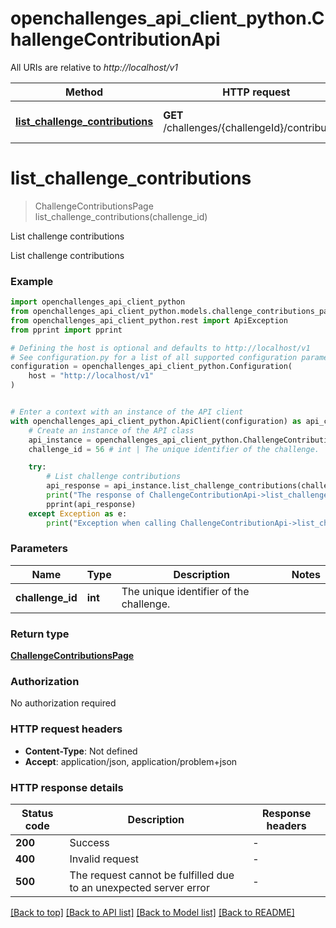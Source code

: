 # openchallenges_api_client_python.ChallengeContributionApi

All URIs are relative to *http://localhost/v1*

Method | HTTP request | Description
------------- | ------------- | -------------
[**list_challenge_contributions**](ChallengeContributionApi.md#list_challenge_contributions) | **GET** /challenges/{challengeId}/contributions | List challenge contributions


# **list_challenge_contributions**
> ChallengeContributionsPage list_challenge_contributions(challenge_id)

List challenge contributions

List challenge contributions

### Example


```python
import openchallenges_api_client_python
from openchallenges_api_client_python.models.challenge_contributions_page import ChallengeContributionsPage
from openchallenges_api_client_python.rest import ApiException
from pprint import pprint

# Defining the host is optional and defaults to http://localhost/v1
# See configuration.py for a list of all supported configuration parameters.
configuration = openchallenges_api_client_python.Configuration(
    host = "http://localhost/v1"
)


# Enter a context with an instance of the API client
with openchallenges_api_client_python.ApiClient(configuration) as api_client:
    # Create an instance of the API class
    api_instance = openchallenges_api_client_python.ChallengeContributionApi(api_client)
    challenge_id = 56 # int | The unique identifier of the challenge.

    try:
        # List challenge contributions
        api_response = api_instance.list_challenge_contributions(challenge_id)
        print("The response of ChallengeContributionApi->list_challenge_contributions:\n")
        pprint(api_response)
    except Exception as e:
        print("Exception when calling ChallengeContributionApi->list_challenge_contributions: %s\n" % e)
```



### Parameters


Name | Type | Description  | Notes
------------- | ------------- | ------------- | -------------
 **challenge_id** | **int**| The unique identifier of the challenge. | 

### Return type

[**ChallengeContributionsPage**](ChallengeContributionsPage.md)

### Authorization

No authorization required

### HTTP request headers

 - **Content-Type**: Not defined
 - **Accept**: application/json, application/problem+json

### HTTP response details

| Status code | Description | Response headers |
|-------------|-------------|------------------|
**200** | Success |  -  |
**400** | Invalid request |  -  |
**500** | The request cannot be fulfilled due to an unexpected server error |  -  |

[[Back to top]](#) [[Back to API list]](../README.md#documentation-for-api-endpoints) [[Back to Model list]](../README.md#documentation-for-models) [[Back to README]](../README.md)

